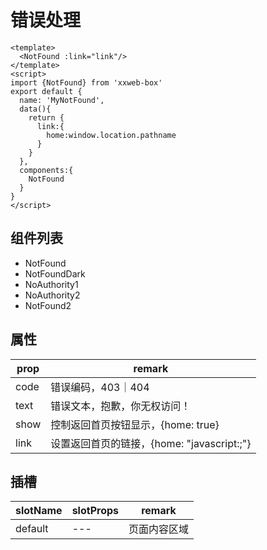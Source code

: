 # 错误处理

```vue
<template>
  <NotFound :link="link"/>
</template>
<script>
import {NotFound} from 'xxweb-box'
export default {
  name: 'MyNotFound',
  data(){
    return {
      link:{
        home:window.location.pathname
      }
    }
  },
  components:{
    NotFound
  }
}
</script>
```

## 组件列表
* NotFound
* NotFoundDark
* NoAuthority1
* NoAuthority2
* NotFound2

## 属性
|prop| remark                  |
|---|-------------------------|
|code| 错误编码，403｜404            |
|text| 错误文本，抱歉，你无权访问！          |
|show| 控制返回首页按钮显示，{home: true} |
|link| 设置返回首页的链接，{home: "javascript:;"}            |

## 插槽
| slotName          | slotProps | remark |
|-------------------|-----------|--------|
| default | ---       | 页面内容区域 |